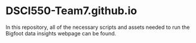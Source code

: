 # DSCI550-Team7.github.io

In this repository, all of the necessary scripts and assets needed to run the Bigfoot data insights webpage can be found. 
